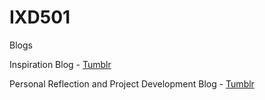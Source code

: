 # IXD501

Blogs

Inspiration Blog - <a href="">Tumblr</a> 

Personal Reflection and Project Development Blog - <a href="https://marksleatorfinalyear.tumblr.com/">Tumblr</a>
